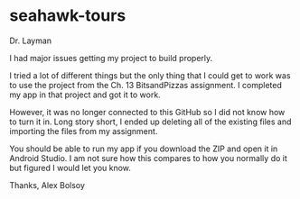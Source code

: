 # seahawk-tours
Dr. Layman

I had major issues getting my project to build properly.

I tried a lot of different things but the only thing that I could get to work 
was to use the project from the Ch. 13 BitsandPizzas assignment. I completed my app
in that project and got it to work. 

However, it was no longer connected to this GitHub so I did not know how to turn it in.
Long story short, I ended up deleting all of the existing files and importing the files from my assignment.

You should be able to run my app if you download the ZIP and open it in Android Studio. I am not sure
how this compares to how you normally do it but figured I would let you know. 

Thanks, 
Alex Bolsoy
